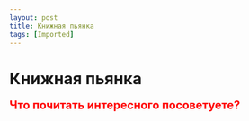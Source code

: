 ```yaml
---
layout: post
title: Книжная пьянка
tags: [Imported]
---
```

# Книжная пьянка

<font style="font-weight: bold; font-size:20px; color:red">Что почитать интересного посоветуете?</font>